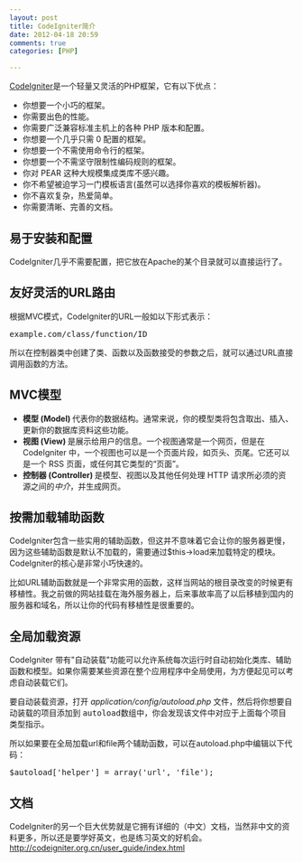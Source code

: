```yaml
---
layout: post
title: CodeIgniter简介
date: 2012-04-18 20:59
comments: true
categories: [PHP]

---
```

<a href="http://codeigniter.org.cn/">CodeIgniter</a>是一个轻量又灵活的PHP框架，它有以下优点：
<ul>
	<li>你想要一个小巧的框架。</li>
	<li>你需要出色的性能。</li>
	<li>你需要广泛兼容标准主机上的各种 PHP 版本和配置。</li>
	<li>你想要一个几乎只需 0 配置的框架。</li>
	<li>你想要一个不需使用命令行的框架。</li>
	<li>你想要一个不需坚守限制性编码规则的框架。</li>
	<li>你对 PEAR 这种大规模集成类库不感兴趣。</li>
	<li>你不希望被迫学习一门模板语言(虽然可以选择你喜欢的模板解析器)。</li>
	<li>你不喜欢复杂，热爱简单。</li>
	<li>你需要清晰、完善的文档。</li></ul><h2>易于安装和配置</h2>
CodeIgniter几乎不需要配置，把它放在Apache的某个目录就可以直接运行了。
<h2>友好灵活的URL路由</h2>
根据MVC模式，CodeIgniter的URL一般如以下形式表示：
<pre>example.com/class/function/ID</pre>
所以在控制器类中创建了类、函数以及函数接受的参数之后，就可以通过URL直接调用函数的方法。
<h2>MVC模型</h2><ul>
	<li><strong>模型 (Model) </strong>代表你的数据结构。通常来说，你的模型类将包含取出、插入、更新你的数据库资料这些功能。</li>
	<li><strong>视图 (View) </strong>是展示给用户的信息。一个视图通常是一个网页，但是在 CodeIgniter 中，一个视图也可以是一个页面片段，如页头、页尾。它还可以是一个 RSS 页面，或任何其它类型的“页面”。</li>
	<li><strong>控制器 (Controller) </strong>是模型、视图以及其他任何处理 HTTP 请求所必须的资源之间的<em>中介</em>，并生成网页。</li></ul><h2>按需加载辅助函数</h2>
CodeIgniter包含一些实用的辅助函数，但这并不意味着它会让你的服务器更慢，因为这些辅助函数是默认不加载的，需要通过$this-&gt;load来加载特定的模块。CodeIgniter的核心是非常小巧快速的。

比如URL辅助函数就是一个非常实用的函数，这样当网站的根目录改变的时候更有移植性。我之前做的网站挂载在海外服务器上，后来事故率高了以后移植到国内的服务器和域名，所以让你的代码有移植性是很重要的。
<h2>全局加载资源</h2>
CodeIgniter 带有"自动装载"功能可以允许系统每次运行时自动初始化类库、辅助函数和模型。如果你需要某些资源在整个应用程序中全局使用，为方便起见可以考虑自动装载它们。

要自动装载资源，打开 <var>application/config/autoload.php</var> 文件，然后将你想要自动装载的项目添加到 <samp>autoload</samp>数组中，你会发现该文件中对应于上面每个项目类型指示。

所以如果要在全局加载url和file两个辅助函数，可以在autoload.php中编辑以下代码：
<pre>$autoload['helper'] = array('url', 'file');</pre><h2>文档</h2>
CodeIgniter的另一个巨大优势就是它拥有详细的（中文）文档，当然非中文的资料更多，所以还是要学好英文，也是练习英文的好机会。
<a href="http://codeigniter.org.cn/user_guide/index.html">http://codeigniter.org.cn/user_guide/index.html</a>

